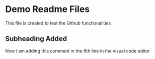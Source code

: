 # Demo Readme Files

This file is created to test the Github functionalities

## Subheading Added
Now i am adding this comment in the 6th line in the visual code editor